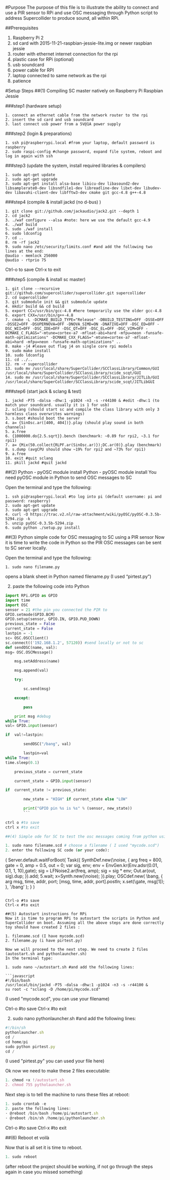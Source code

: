#Purpose
The purpose of this file is to illustrate the ability to connect and use a PIR sensor to RPi and use OSC messaging through Python script to address Supercollider to produce sound, all within RPi.

##Prerequisites
1. Raspberry Pi 2
2. sd card with 2015-11-21-raspbian-jessie-lite.img or newer raspbian jessie 
3. router with ethernet internet connection for the rpi 
4. plastic case for RPi (optional)
5. usb soundcard
6. power cable for RPI
7. laptop connected to same network as the rpi 
8. patience

#Setup Steps
##(1) Compiling SC master natively on Raspberry Pi Raspbian Jessie

###step1 (hardware setup)
```
1. connect an ethernet cable from the network router to the rpi 
2. insert the sd card and usb soundcard 
3. last connect usb power from a 5V@1A power supply
```

###step2 (login & preparations)
```
1. ssh pi@raspberrypi.local #from your laptop, default password is raspberry 
2. sudo raspi-config #change password, expand file system, reboot and log in again with ssh 
```

###step3 (update the system, install required libraries & compilers)
```
1. sudo apt-get update
2. sudo apt-get upgrade
3. sudo apt-get install alsa-base libicu-dev libasound2-dev libsamplerate0-dev libsndfile1-dev libreadline-dev libxt-dev libudev-dev libavahi-client-dev libfftw3-dev cmake git gcc-4.8 g++-4.8 
```

###step4 (compile & install jackd (no d-bus) )
```
1. git clone git://github.com/jackaudio/jack2.git --depth 1
2. cd jack2
3. ./waf configure --alsa #note: here we use the default gcc-4.9
4. ./waf build
5. sudo ./waf install
6. sudo ldconfig
7. cd ..
8. rm -rf jack2
9. sudo nano /etc/security/limits.conf #and add the following two lines at the end:
@audio - memlock 256000
@audio - rtprio 75 
```
Ctrl-o to save Ctrl-x to exit

###step5 (compile & install sc master)

```
1. git clone --recursive git://github.com/supercollider/supercollider.git supercollider
2. cd supercollider
3. git submodule init && git submodule update
4. mkdir build && cd build
5. export CC=/usr/bin/gcc-4.8 #here temporarily use the older gcc-4.8
6. export CXX=/usr/bin/g++-4.8
7. cmake -L -DCMAKE_BUILD_TYPE="Release" -DBUILD_TESTING=OFF -DSSE=OFF -DSSE2=OFF -DSUPERNOVA=OFF -DNOVA_SIMD=ON -DNATIVE=OFF -DSC_ED=OFF -DSC_WII=OFF -DSC_IDE=OFF -DSC_QT=OFF -DSC_EL=OFF -DSC_VIM=OFF -DCMAKE_C_FLAGS="-mtune=cortex-a7 -mfloat-abi=hard -mfpu=neon -funsafe-math-optimizations" -DCMAKE_CXX_FLAGS="-mtune=cortex-a7 -mfloat-abi=hard -mfpu=neon -funsafe-math-optimizations" .. 
8. make -j4 #leave out flag j4 on single core rpi models 
9. sudo make install
10. sudo ldconfig
11. cd ../..
12. rm -r supercollider
13. sudo mv /usr/local/share/SuperCollider/SCClassLibrary/Common/GUI /usr/local/share/SuperCollider/SCClassLibrary/scide_scqt/GUI
14. sudo mv /usr/local/share/SuperCollider/SCClassLibrary/JITLib/GUI /usr/local/share/SuperCollider/SCClassLibrary/scide_scqt/JITLibGUI
```

###step6 (start jack & sclang & test)
```
1. jackd -P75 -dalsa -dhw:1 -p1024 -n3 -s -r44100 & #edit -dhw:1 (to match your soundcard. usually it is 1 for usb)
2. sclang (should start sc and compile the class library with only 3 harmless class overwrites warnings)
3. s.boot #should boot the server
4. a= {SinOsc.ar([400, 404])}.play (should play sound in both channels)
5. a.free
6. {1000000.do{2.5.sqrt}}.bench (benchmark: ~0.89 for rpi2, ~3.1 for rpi1)
7. a= {Mix(50.collect{RLPF.ar(SinOsc.ar)});DC.ar(0)}.play (benchmark)
8. s.dump (avgCPU should show ~19% for rpi2 and ~73% for rpi1)
9. a.free
10. exit #quit sclang
11. pkill jackd #quit jackd
```

##(2) Python - pyOSC module install
Python - pyOSC module install
You need pyOSC module in Python to send OSC messages to SC

Open the terminal and type the following:
```
1. ssh pi@raspberrypi.local #to log into pi (default username: pi and password: raspberry)
2. sudo apt-get update
3. sudo apt-get upgrade
4. curl -O https://trac.v2.nl/raw-attachment/wiki/pyOSC/pyOSC-0.3.5b-5294.zip -k 
5. unzip pyOSC-0.3.5b-5294.zip
6. sudo python ./setup.py install
```
##(3) Python simple code for OSC messaging to SC using a PIR sensor
Now it is time to write the code in Python so the PIR OSC messages can be sent to SC server locally.

Open the terminal and type the following:
```
1. sudo nano filename.py 
```
opens a blank sheet in Python named filename.py (I used “pirtest.py”)

2. paste the following code into Python

```Python
import RPi.GPIO as GPIO
import time
import OSC
sensor = 21 #the pin you connected the PIR to
GPIO.setmode(GPIO.BCM)
GPIO.setup(sensor, GPIO.IN, GPIO.PUD_DOWN)
previous_state = False
current_state = False
lastpin = -1
sc= OSC.OSCClient()
sc.connect(('192.168.1.2', 57120)) #send locally or not to sc
def sendOSC(name, val):
msg= OSC.OSCMessage()

	msg.setAddress(name)

	msg.append(val)

	try:

		sc.send(msg)

	except:

		pass

	print msg #debug
while True:
val= GPIO.input(sensor)

if  val!=lastpin:

		sendOSC("/bang", val)

		lastpin=val
while True:
time.sleep(0.1)

	previous_state = current_state

	current_state = GPIO.input(sensor)

if  current_state != previous_state:

		new_state = "HIGH" if current_state else "LOW"

		print("GPIO pin %s is %s" % (sensor, new_state))
		```
		
ctrl o #to save
ctrl x #to exit

##(4) Simple ode for SC to test the osc messages coming from python using the PIR sensor. (you can put your code here).

1. sudo nano filename.scd # choose a filename ( I used "mycode.scd")
2. enter the following SC code (or your code):

```
(
Server.default.waitForBoot{
Task({
SynthDef.new(\noise, {
	arg freq = 800, gate = 0,
amp = 0.5, out = 0;
	var sig, env;
	env = EnvGen.kr(Env.adsr(0.01, 0.1, 1, 10),gate);
	sig = LFNoise2.ar(freq, amp);
	sig = sig * env;
	Out.ar(out, sig).dup;
}).add;
5.wait;
	x=Synth.new(\noise);
}).play;
OSCdef.new(
\bang,
	{
			arg msg, time, addr, port;
			[msg, time, addr, port].postln;
			x.set(\gate, msg[1]);
	},
	'/bang'
);
}
)
```

Ctrl-o #to save
Ctrl-x #to exit

##(5) Autostart instructions for RPi 
Now it is time to program RPi to autostart the scripts in Python and SuperCollider on boot. Assuming all the above steps are done correctly toy should have created 2 files :

1. filename.scd (I have mycode.scd)
2. filename.py (i have pirtest.py)

Now we will proceed to the next step. We need to create 2 files (autostart.sh and pythonlauncher.sh)
In the terminal type:

1. sudo nano ~/autostart.sh #and add the following lines:

```javascript
#!/bin/bash
/usr/local/bin/jackd -P75 -dalsa -dhw:1 -p1024 -n3 -s -r44100 &
su root -c "sclang -D /home/pi/mycode.scd"
```

(I used "mycode.scd", you can use your filename)

Ctrl-o #to save
Ctrl-x #to exit

2. sudo nano pythonlauncher.sh #and add the following lines:

```javascript
#!/bin/sh
pythonlauncher.sh
cd /
cd home/pi
sudo python pirtest.py
cd /
```

(I used "pirtest.py" you can used your file here)

Ok now we need to make these 2 files executable:

```javascript
1. chmod +x !/autostart.sh
2. chmod 755 pytholauncher.sh
```

Next step is to tell the machine to runs these files at reboot:

```javascript
1. sudo crontab -e 
2. paste the following lines:
· @reboot /bin/bash /home/pi/autostart.sh
· @reboot /bin/sh /home/pi/pythonlauncher.sh
```

Ctrl-o #to save
Ctrl-x #to exit

##(6) Reboot et voilà

Now that is all set it is time to reboot.

```javascript
1. sudo reboot
```
(after reboot the project should be working, if not go through the steps again in case you missed something)
